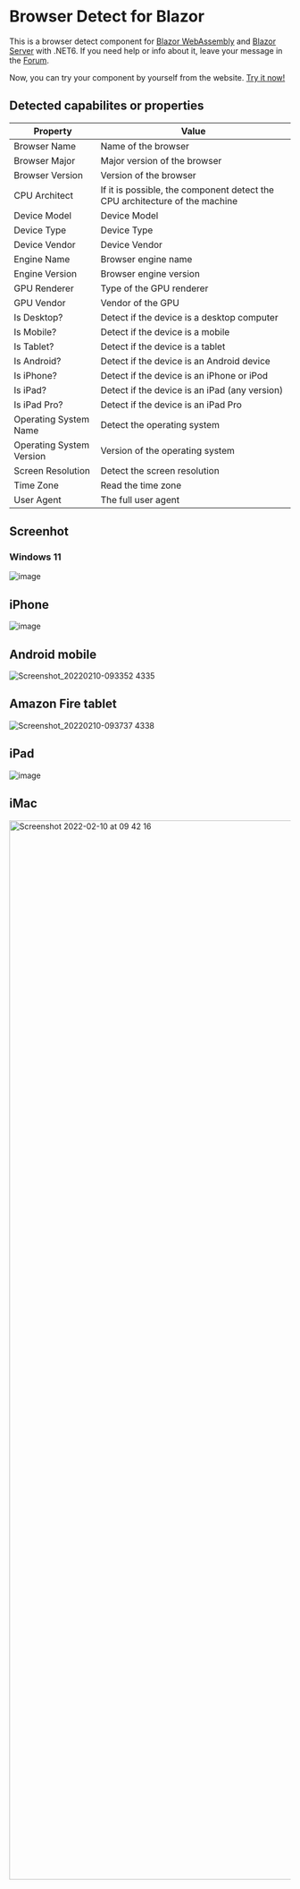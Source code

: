 # Browser Detect for Blazor
This is a browser detect component for [Blazor WebAssembly](https://www.puresourcecode.com/tag/blazor-webassembly/) and [Blazor Server](https://www.puresourcecode.com/tag/blazor-server/) with .NET6. If you need help or info about it, leave your message in the [Forum](https://www.puresourcecode.com/forum/browser-detect-for-blazor/).

Now, you can try your component by yourself from the website. [Try it now!](https://browserdetect.puresourcecode.com/)

## Detected capabilites or properties

| Property | Value |
| --- | --- |
| Browser Name | Name of the browser |
| Browser Major | Major version of the browser |
| Browser Version | Version of the browser |
| CPU Architect | If it is possible, the component detect the CPU architecture of the machine |
| Device Model | Device Model |
| Device Type | Device Type |
| Device Vendor | Device Vendor |
| Engine Name | Browser engine name |
| Engine Version | Browser engine version |
| GPU Renderer | Type of the GPU renderer |
| GPU Vendor | Vendor of the GPU |
| Is Desktop? | Detect if the device is a desktop computer |
| Is Mobile? | Detect if the device is a mobile |
| Is Tablet? | Detect if the device is a tablet |
| Is Android? | Detect if the device is an Android device |
| Is iPhone? | Detect if the device is an iPhone or iPod |
| Is iPad? | Detect if the device is an iPad (any version) |
| Is iPad Pro? | Detect if the device is an iPad Pro |
| Operating System Name | Detect the operating system |
| Operating System Version | Version of the operating system |
| Screen Resolution | Detect the screen resolution |
| Time Zone | Read the time zone |
| User Agent | The full user agent |

## Screenhot

### Windows 11
![image](https://user-images.githubusercontent.com/9497415/153378372-4c0d0449-7e70-49ce-9c09-3fd5de2538a7.png)

## iPhone
![image](https://user-images.githubusercontent.com/9497415/153378671-8469e052-a17f-45b2-9d8c-1d9822aa7a19.png)

## Android mobile
![Screenshot_20220210-093352 4335](https://user-images.githubusercontent.com/9497415/153379124-1934e7c9-f9ba-4ed0-8c8c-72831914c377.jpg)

## Amazon Fire tablet
![Screenshot_20220210-093737 4338](https://user-images.githubusercontent.com/9497415/153380151-07f11db7-0ef3-450f-9a9d-a9b34eee0c11.png)

## iPad
![image](https://user-images.githubusercontent.com/9497415/153380116-819ea3bc-1a6f-4d86-9213-24f092fc7372.png)

## iMac
<img width="1893" alt="Screenshot 2022-02-10 at 09 42 16" src="https://user-images.githubusercontent.com/9497415/153380566-bea2447f-e025-40c2-9693-32c4962f9b70.png">
